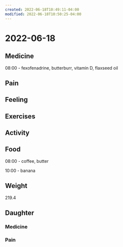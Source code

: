 ```yaml
---
created: 2022-06-18T10:49:11-04:00
modified: 2022-06-18T10:50:25-04:00
---
```


# 2022-06-18

## Medicine

08:00 - fexofenadrine, butterburr, vitamin D, flaxseed oil


## Pain


## Feeling


## Exercises


## Activity


## Food

08:00 - coffee, butter

10:00 - banana


## Weight

219.4

## Daughter

### Medicine


### Pain
